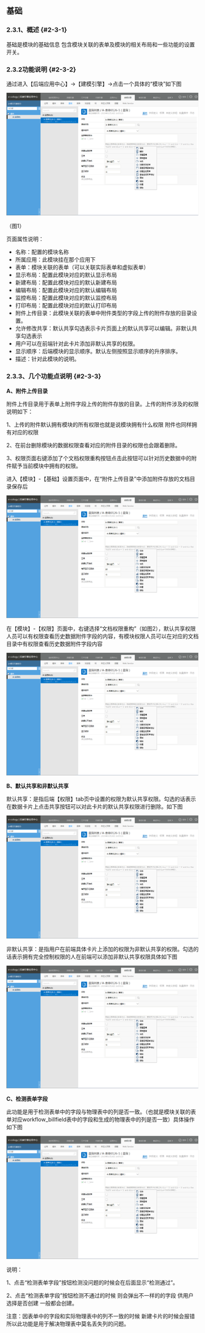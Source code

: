## 基础

### 2.3.1、概述 {#2-3-1}

基础是模块的基础信息 包含模块关联的表单及模块的相关布局和一些功能的设置开关。

### 2.3.2功能说明 {#2-3-2}

通过进入【后端应用中心】→【建模引擎】→点击一个具体的“模块”如下图

![E:\重要文件备份\ecology正式系统知识树图片(余海群提供)\20042\images\1394190](../assets/ezhong_yao_wen_jian_bei_4efd5c_ecology_zheng_shi_xi_tong_zhi_shi_shu_tu_724728_yu_hai_qun_ti_4f9b295c_2.png)

（图1）

页面属性说明：

*   名称：配置的模块名称
*   所属应用：此模块挂在那个应用下
*   表单：模块关联的表单（可以关联实际表单和虚拟表单）
*   显示布局：配置此模块对应的默认显示布局
*   新建布局：配置此模块对应的默认新建布局
*   编辑布局：配置此模块对应的默认编辑布局
*   监控布局：配置此模块对应的默认监控布局
*   打印布局：配置此模块对应的默认打印布局
*   附件上传目录：此模块关联的表单中附件类型的字段上传的附件存放的目录设置。
*   允许修改共享：默认共享勾选表示卡片页面上的默认共享可以编辑。非默认共享勾选表示
*   用户可以在前端针对此卡片添加非默认共享的权限。
*   显示顺序：后端模块的显示顺序。默认左侧按照显示顺序的升序排序。
*   描述：针对此模块的说明。

### 2.3.3、几个功能点说明 {#2-3-3}

**A、附件上传目录**

附件上传目录用于表单上附件字段上传的附件存放的目录。上传的附件涉及的权限说明如下：

1、上传的附件默认拥有模块的所有权限也就是说模块拥有什么权限 附件也同样拥有对应的权限

2、在前台删除模块的数据权限查看对应的附件目录的权限也会跟着删除。

3、权限页面右键添加了个文档权限重构按钮点击此按钮可以针对历史数据中的附件赋予当前模块中拥有的权限。

进入【模块】-【基础】设置页面中，在“附件上传目录”中添加附件存放的文档目录保存后

![E:\重要文件备份\ecology正式系统知识树图片(余海群提供)\20042\images\1394192](../assets/ezhong_yao_wen_jian_bei_4efd5c_ecology_zheng_shi_xi_tong_zhi_shi_shu_tu_724728_yu_hai_qun_ti_4f9b295c_2.png)

在【模块】-【权限】页面中，右键选择“文档权限重构”（如图2），默认共享权限人员可以有权限查看历史数据附件字段的内容，有模块权限人员可以在对应的文档目录中有权限查看历史数据附件字段内容

![E:\重要文件备份\ecology正式系统知识树图片(余海群提供)\20042\images\1394193](../assets/ezhong_yao_wen_jian_bei_4efd5c_ecology_zheng_shi_xi_tong_zhi_shi_shu_tu_724728_yu_hai_qun_ti_4f9b295c_2.png)

**B、默认共享和非默认共享**

默认共享：是指后端【权限】tab页中设置的权限为默认共享权限。勾选的话表示在数据卡片上点击共享按钮可以对此卡片的默认共享权限进行删除。如下图

![E:\重要文件备份\ecology正式系统知识树图片(余海群提供)\20042\images\1394198](../assets/ezhong_yao_wen_jian_bei_4efd5c_ecology_zheng_shi_xi_tong_zhi_shi_shu_tu_724728_yu_hai_qun_ti_4f9b295c_2.png)

非默认共享：是指用户在前端具体卡片上添加的权限为非默认共享的权限。勾选的话表示拥有完全控制权限的人在前端可以添加非默认共享权限具体如下图

![E:\重要文件备份\ecology正式系统知识树图片(余海群提供)\20042\images\1394199](../assets/ezhong_yao_wen_jian_bei_4efd5c_ecology_zheng_shi_xi_tong_zhi_shi_shu_tu_724728_yu_hai_qun_ti_4f9b295c_2.png)

**C、检测表单字段**

此功能是用于检测表单中的字段与物理表中的列是否一致。（也就是模块关联的表单对应workflow_billfield表中的字段和生成的物理表中的列是否一致）具体操作如下图

![E:\重要文件备份\ecology正式系统知识树图片(余海群提供)\20042\images\1394201](../assets/ezhong_yao_wen_jian_bei_4efd5c_ecology_zheng_shi_xi_tong_zhi_shi_shu_tu_724728_yu_hai_qun_ti_4f9b295c_2.png)

说明：

1、点击“检测表单字段”按钮检测没问题的时候会在后面显示“检测通过”。

2、点击“检测表单字段”按钮检测不通过的时候 则会弹出不一样的的字段 供用户选择是否创建 一般都会创建。

注意：因表单中的字段和实际物理表中的列不一致的时候 新建卡片的时候会报错 所以此功能是用于解决物理表中莫名丢失列的问题。